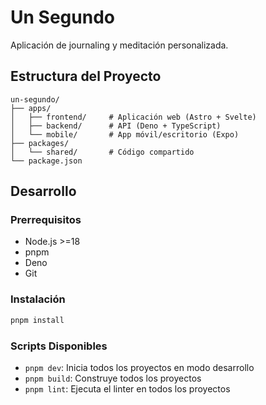# Un Segundo

Aplicación de journaling y meditación personalizada.

## Estructura del Proyecto

```
un-segundo/
├── apps/
│   ├── frontend/     # Aplicación web (Astro + Svelte)
│   ├── backend/      # API (Deno + TypeScript)
│   └── mobile/       # App móvil/escritorio (Expo)
├── packages/
│   └── shared/       # Código compartido
└── package.json
```

## Desarrollo

### Prerrequisitos

- Node.js >=18
- pnpm
- Deno
- Git

### Instalación

```bash
pnpm install
```

### Scripts Disponibles

- `pnpm dev`: Inicia todos los proyectos en modo desarrollo
- `pnpm build`: Construye todos los proyectos
- `pnpm lint`: Ejecuta el linter en todos los proyectos
```
